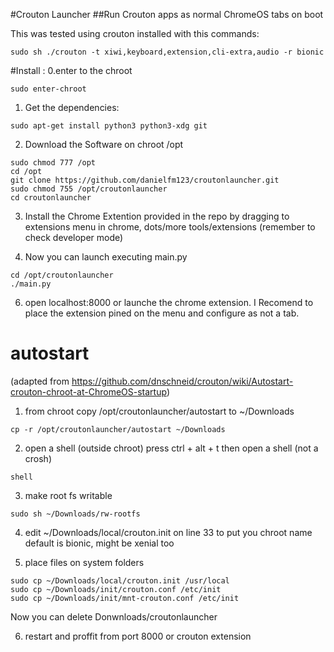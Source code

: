 #Crouton Launcher
##Run Crouton apps as normal ChromeOS tabs on boot

This was tested using crouton installed with this commands:
```
sudo sh ./crouton -t xiwi,keyboard,extension,cli-extra,audio -r bionic
```

#Install :
0.enter to the chroot
```
sudo enter-chroot
```

1. Get the dependencies:
```
sudo apt-get install python3 python3-xdg git
```
2. Download the Software on chroot /opt
```
sudo chmod 777 /opt
cd /opt
git clone https://github.com/danielfm123/croutonlauncher.git
sudo chmod 755 /opt/croutonlauncher
cd croutonlauncher
```
3. Install the Chrome Extention provided in the repo by dragging to extensions menu in chrome, dots/more tools/extensions (remember to check developer mode)

4. Now you can launch executing main.py
```
cd /opt/croutonlauncher
./main.py
```

6. open localhost:8000 or launche the chrome extension.
I Recomend to place the extension pined on the menu and configure as not a tab.

# autostart 
(adapted from https://github.com/dnschneid/crouton/wiki/Autostart-crouton-chroot-at-ChromeOS-startup)

1. from chroot copy /opt/croutonlauncher/autostart to ~/Downloads
```
cp -r /opt/croutonlauncher/autostart ~/Downloads
```
2. open a shell (outside chroot)
press ctrl + alt + t then open a shell (not a crosh)
```
shell
```

3. make root fs writable
```
sudo sh ~/Downloads/rw-rootfs
```
4. edit ~/Downloads/local/crouton.init on line 33 to put you chroot name
default is bionic, might be xenial too

5. place files on system folders
```
sudo cp ~/Downloads/local/crouton.init /usr/local
sudo cp ~/Downloads/init/crouton.conf /etc/init
sudo cp ~/Downloads/init/mnt-crouton.conf /etc/init
```
Now you can delete Donwnloads/croutonlauncher


6. restart and proffit from port 8000 or crouton extension
